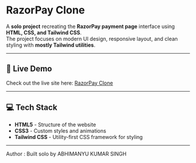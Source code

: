 # RazorPay Clone

A **solo project** recreating the **RazorPay payment page** interface using **HTML, CSS, and Tailwind CSS**.  
The project focuses on modern UI design, responsive layout, and clean styling with **mostly Tailwind utilities**.

----------------------------------------------------------------

## 🔗 Live Demo

Check out the live site here: [RazorPay Clone](https://razorpay-duplicate.netlify.app)

----------------------------------------------------------------

## 💻 Tech Stack

- **HTML5** - Structure of the website  
- **CSS3** - Custom styles and animations  
- **Tailwind CSS** - Utility-first CSS framework for styling   

----------------------------------------------------------------

Author : 
Built solo by ABHIMANYU KUMAR SINGH


